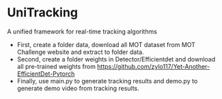 # UniTracking
A unified framework for real-time tracking algorithms
- First, create a folder data, download all MOT dataset from MOT Challenge website and extract to folder data.
- Second, create a folder weights in Detector/Efficientdet and download all pre-trained weights from https://github.com/zylo117/Yet-Another-EfficientDet-Pytorch
- Finally, use main.py to generate tracking results and demo.py to generate demo video from tracking results.
